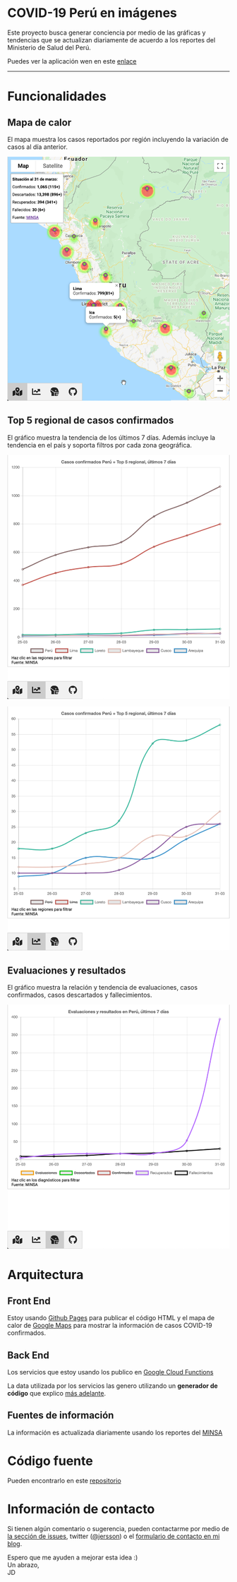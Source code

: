 # COVID-19 Perú en imágenes
Este proyecto busca generar conciencia por medio de las gráficas y tendencias que se actualizan diariamente de acuerdo a los reportes del Ministerio de Salud del Perú.

Puedes ver la aplicación wen en este [enlace](https://jersson.github.io/covid19/)

---

# Funcionalidades
## Mapa de calor 
El mapa muestra los casos reportados por región incluyendo la variación de casos al día anterior.

![heatmap](./covid19/images/heatmap.png)

## Top 5 regional de casos confirmados
El gráfico muestra la tendencia de los últimos 7 días. Además incluye la tendencia en el país y soporta filtros por cada zona geográfica.

![trends](./covid19/images/trends-01.png)

![trends](./covid19/images/trends-02.png)

## Evaluaciones y resultados
El gráfico muestra la relación y tendencia de evaluaciones, casos confirmados, casos descartados y fallecimientos.  

![trends](./covid19/images/trends-03.png)

# Arquitectura
## Front End
Estoy usando [Github Pages](https://pages.github.com/) para publicar el código HTML y el mapa de calor de [Google Maps](https://developers.google.com/maps/documentation/javascript/examples/layer-heatmap) para mostrar la información de casos COVID-19 confirmados.

## Back End
Los servicios que estoy usando los publico en [Google Cloud Functions](https://cloud.google.com/functions/docs/writing/http)

La data utilizada por los servicios las genero utilizando un **generador de código** que explico [más adelante](./covid19/readme.md).

## Fuentes de información
La información es actualizada diariamente usando los reportes del [MINSA](https://www.gob.pe/minsa/) 

# Código fuente
Pueden encontrarlo en este [repositorio](./covid19)

# Información de contacto
Si tienen algún comentario o sugerencia, pueden contactarme por medio de [la sección de issues](https://github.com/jersson/jersson.github.io/issues), twitter ([@jersson](https://twitter/jersson)) o el [formulario de contacto en mi blog](https://jersson.net/contact/).

Espero que me ayuden a mejorar esta idea :) <br/>
Un abrazo,<br/> JD